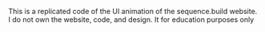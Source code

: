 This is a replicated code of the UI animation of the sequence.build website. I do not own the website, code, and design. It for education purposes only
